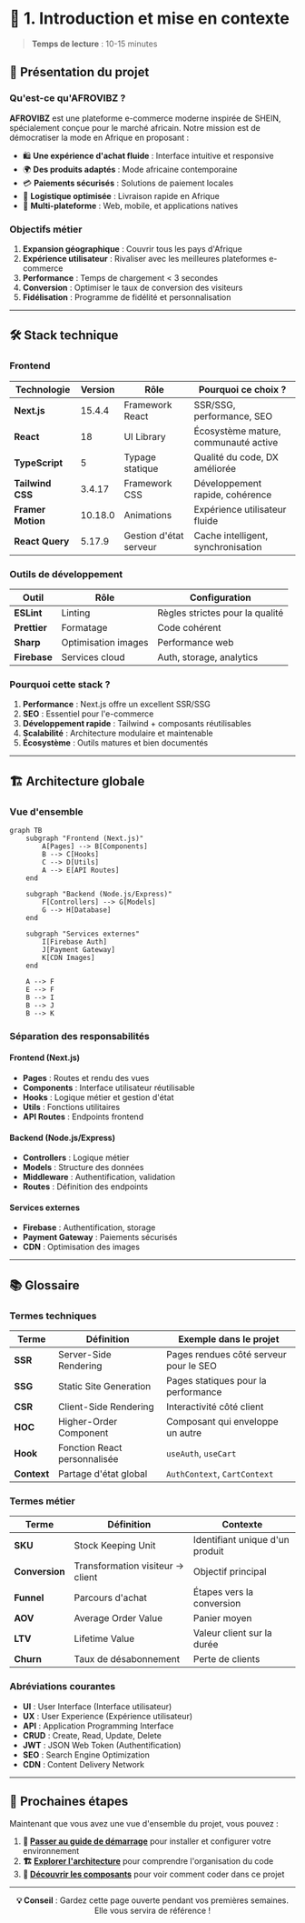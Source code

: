 # 📖 1. Introduction et mise en contexte

> **Temps de lecture** : 10-15 minutes

## 🎯 Présentation du projet

### Qu'est-ce qu'AFROVIBZ ?

**AFROVIBZ** est une plateforme e-commerce moderne inspirée de SHEIN, spécialement conçue pour le marché africain. Notre mission est de démocratiser la mode en Afrique en proposant :

- 🛍️ **Une expérience d'achat fluide** : Interface intuitive et responsive
- 🌍 **Des produits adaptés** : Mode africaine contemporaine
- 💳 **Paiements sécurisés** : Solutions de paiement locales
- 🚚 **Logistique optimisée** : Livraison rapide en Afrique
- 📱 **Multi-plateforme** : Web, mobile, et applications natives

### Objectifs métier

1. **Expansion géographique** : Couvrir tous les pays d'Afrique
2. **Expérience utilisateur** : Rivaliser avec les meilleures plateformes e-commerce
3. **Performance** : Temps de chargement < 3 secondes
4. **Conversion** : Optimiser le taux de conversion des visiteurs
5. **Fidélisation** : Programme de fidélité et personnalisation

---

## 🛠️ Stack technique

### Frontend

| Technologie       | Version | Rôle                   | Pourquoi ce choix ?                  |
| ----------------- | ------- | ---------------------- | ------------------------------------ |
| **Next.js**       | 15.4.4  | Framework React        | SSR/SSG, performance, SEO            |
| **React**         | 18      | UI Library             | Écosystème mature, communauté active |
| **TypeScript**    | 5       | Typage statique        | Qualité du code, DX améliorée        |
| **Tailwind CSS**  | 3.4.17  | Framework CSS          | Développement rapide, cohérence      |
| **Framer Motion** | 10.18.0 | Animations             | Expérience utilisateur fluide        |
| **React Query**   | 5.17.9  | Gestion d'état serveur | Cache intelligent, synchronisation   |

### Outils de développement

| Outil        | Rôle                | Configuration                   |
| ------------ | ------------------- | ------------------------------- |
| **ESLint**   | Linting             | Règles strictes pour la qualité |
| **Prettier** | Formatage           | Code cohérent                   |
| **Sharp**    | Optimisation images | Performance web                 |
| **Firebase** | Services cloud      | Auth, storage, analytics        |

### Pourquoi cette stack ?

1. **Performance** : Next.js offre un excellent SSR/SSG
2. **SEO** : Essentiel pour l'e-commerce
3. **Développement rapide** : Tailwind + composants réutilisables
4. **Scalabilité** : Architecture modulaire et maintenable
5. **Écosystème** : Outils matures et bien documentés

---

## 🏗️ Architecture globale

### Vue d'ensemble

```mermaid
graph TB
    subgraph "Frontend (Next.js)"
        A[Pages] --> B[Components]
        B --> C[Hooks]
        C --> D[Utils]
        A --> E[API Routes]
    end

    subgraph "Backend (Node.js/Express)"
        F[Controllers] --> G[Models]
        G --> H[Database]
    end

    subgraph "Services externes"
        I[Firebase Auth]
        J[Payment Gateway]
        K[CDN Images]
    end

    A --> F
    E --> F
    B --> I
    B --> J
    B --> K
```

### Séparation des responsabilités

#### Frontend (Next.js)

- **Pages** : Routes et rendu des vues
- **Components** : Interface utilisateur réutilisable
- **Hooks** : Logique métier et gestion d'état
- **Utils** : Fonctions utilitaires
- **API Routes** : Endpoints frontend

#### Backend (Node.js/Express)

- **Controllers** : Logique métier
- **Models** : Structure des données
- **Middleware** : Authentification, validation
- **Routes** : Définition des endpoints

#### Services externes

- **Firebase** : Authentification, storage
- **Payment Gateway** : Paiements sécurisés
- **CDN** : Optimisation des images

---

## 📚 Glossaire

### Termes techniques

| Terme       | Définition                   | Exemple dans le projet                 |
| ----------- | ---------------------------- | -------------------------------------- |
| **SSR**     | Server-Side Rendering        | Pages rendues côté serveur pour le SEO |
| **SSG**     | Static Site Generation       | Pages statiques pour la performance    |
| **CSR**     | Client-Side Rendering        | Interactivité côté client              |
| **HOC**     | Higher-Order Component       | Composant qui enveloppe un autre       |
| **Hook**    | Fonction React personnalisée | `useAuth`, `useCart`                   |
| **Context** | Partage d'état global        | `AuthContext`, `CartContext`           |

### Termes métier

| Terme          | Définition                       | Contexte                        |
| -------------- | -------------------------------- | ------------------------------- |
| **SKU**        | Stock Keeping Unit               | Identifiant unique d'un produit |
| **Conversion** | Transformation visiteur → client | Objectif principal              |
| **Funnel**     | Parcours d'achat                 | Étapes vers la conversion       |
| **AOV**        | Average Order Value              | Panier moyen                    |
| **LTV**        | Lifetime Value                   | Valeur client sur la durée      |
| **Churn**      | Taux de désabonnement            | Perte de clients                |

### Abréviations courantes

- **UI** : User Interface (Interface utilisateur)
- **UX** : User Experience (Expérience utilisateur)
- **API** : Application Programming Interface
- **CRUD** : Create, Read, Update, Delete
- **JWT** : JSON Web Token (Authentification)
- **SEO** : Search Engine Optimization
- **CDN** : Content Delivery Network

---

## 🎯 Prochaines étapes

Maintenant que vous avez une vue d'ensemble du projet, vous pouvez :

1. **🚀 [Passer au guide de démarrage](./02-getting-started.md)** pour installer et configurer votre environnement
2. **🏗️ [Explorer l'architecture](./03-architecture.md)** pour comprendre l'organisation du code
3. **🧩 [Découvrir les composants](./04-components.md)** pour voir comment coder dans ce projet

---

<div align="center">

**💡 Conseil** : Gardez cette page ouverte pendant vos premières semaines. Elle vous servira de référence !

</div>
